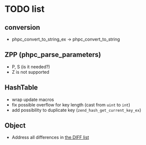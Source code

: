 # TODO list

## conversion
- phpc_convert_to_string_ex -> phpc_convert_to_string

## ZPP (phpc_parse_parameters)
- P, S (is it needed?)
- Z is not supported

## HashTable
- wrap update macros
- fix possible overflow for key length (cast from `uint` to `int`)
- add possibility to duplicate key (`zend_hash_get_current_key_ex`)

## Object
- Address all differences in [the DIFF list](DIFF.md)
